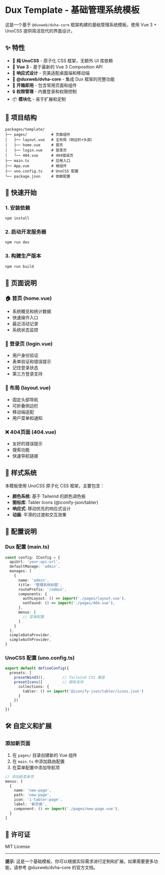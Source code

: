 # Dux Template - 基础管理系统模板

这是一个基于 `@duxweb/dvha-core` 框架构建的基础管理系统模板，使用 Vue 3 + UnoCSS 提供简洁现代的界面设计。

## ✨ 特性

- 🎨 **纯 UnoCSS** - 原子化 CSS 框架，无额外 UI 库依赖
- 🚀 **Vue 3** - 基于最新的 Vue 3 Composition API
- 📱 **响应式设计** - 完美适配桌面端和移动端
- 🔧 **@duxweb/dvha-core** - 集成 Dux 框架的完整功能
- 🎯 **开箱即用** - 包含常用页面和组件
- 🔒 **权限管理** - 内置登录和权限控制
- 📦 **模块化** - 易于扩展和定制

## 📁 项目结构

```
packages/template/
├── pages/           # 页面组件
│   ├── layout.vue   # 主布局（侧边栏+头部）
│   ├── home.vue     # 首页
│   ├── login.vue    # 登录页
│   └── 404.vue      # 404错误页
├── main.ts          # 应用入口
├── App.vue          # 根组件
├── uno.config.ts    # UnoCSS 配置
└── package.json     # 依赖配置
```

## 🚀 快速开始

### 1. 安装依赖

```bash
npm install
```

### 2. 启动开发服务器

```bash
npm run dev
```

### 3. 构建生产版本

```bash
npm run build
```

## 📄 页面说明

### 🏠 首页 (home.vue)
- 系统概览和统计数据
- 快速操作入口
- 最近活动记录
- 系统状态监控

### 🔐 登录页 (login.vue)
- 用户身份验证
- 表单验证和错误提示
- 记住登录状态
- 第三方登录支持

### 🎯 布局 (layout.vue)
- 固定头部导航
- 可折叠侧边栏
- 移动端适配
- 用户菜单和通知

### ❌ 404页面 (404.vue)
- 友好的错误提示
- 搜索功能
- 快速导航链接

## 🎨 样式系统

本模板使用 UnoCSS 原子化 CSS 框架，主要包含：

- **颜色系统**: 基于 Tailwind 的颜色调色板
- **图标库**: Tabler Icons (@iconify-json/tabler)
- **响应式**: 移动优先的响应式设计
- **动画**: 平滑的过渡和交互效果


## 🔧 配置说明

### Dux 配置 (main.ts)

```typescript
const config: IConfig = {
  apiUrl: 'your-api-url',
  defaultManage: 'admin',
  manages: [
    {
      name: 'admin',
      title: '管理系统标题',
      routePrefix: '/admin',
      components: {
        authLayout: () => import('./pages/layout.vue'),
        notFound: () => import('./pages/404.vue'),
      },
      menus: [
        // 菜单配置
      ]
    }
  ],
  simpleDataProvider,
  simpleAuthProvider,
}
```

### UnoCSS 配置 (uno.config.ts)

```typescript
export default defineConfig({
  presets: [
    presetWind3(),        // Tailwind CSS 兼容
    presetIcons({         // 图标支持
      collections: {
        tabler: () => import('@iconify-json/tabler/icons.json')
      }
    })
  ]
})
```

## 🛠 自定义和扩展

### 添加新页面

1. 在 `pages/` 目录创建新的 Vue 组件
2. 在 `main.ts` 中添加路由配置
3. 在菜单配置中添加导航项

```typescript
// 添加新菜单项
menus: [
  {
    name: 'new-page',
    path: 'new-page',
    icon: 'i-tabler:page',
    label: '新页面',
    component: () => import('./pages/new-page.vue'),
  }
]
```

## 📄 许可证

MIT License

---

**提示**: 这是一个基础模板，你可以根据实际需求进行定制和扩展。如果需要更多功能，请参考 @duxweb/dvha-core 的官方文档。